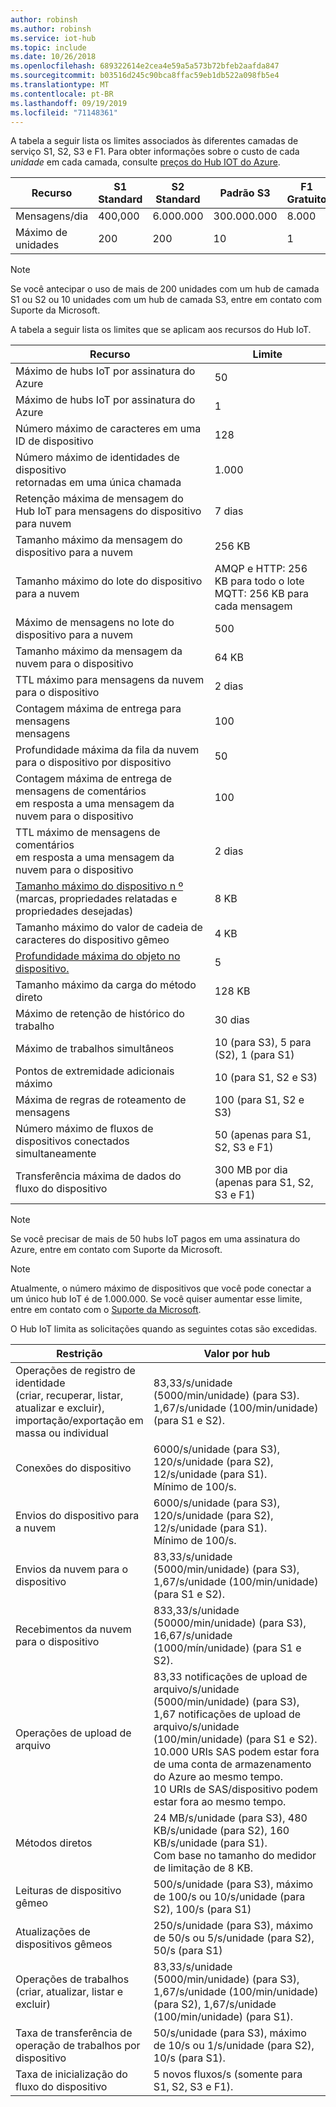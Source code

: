 ```yaml
---
author: robinsh
ms.author: robinsh
ms.service: iot-hub
ms.topic: include
ms.date: 10/26/2018
ms.openlocfilehash: 689322614e2cea4e59a5a573b72bfeb2aafda847
ms.sourcegitcommit: b03516d245c90bca8ffac59eb1db522a098fb5e4
ms.translationtype: MT
ms.contentlocale: pt-BR
ms.lasthandoff: 09/19/2019
ms.locfileid: "71148361"
---
```

A tabela a seguir lista os limites associados às diferentes camadas de serviço S1, S2, S3 e F1. Para obter informações sobre o custo de cada *unidade* em cada camada, consulte [preços do Hub IOT do Azure](https://azure.microsoft.com/pricing/details/iot-hub/).

| Recurso | S1 Standard | S2 Standard | Padrão S3 | F1 Gratuito |
| --- | --- | --- | --- | --- |
| Mensagens/dia |400,000 |6\.000.000 |300.000.000 |8\.000 |
| Máximo de unidades |200 |200 |10 |1 |

> [!NOTE]
> Se você antecipar o uso de mais de 200 unidades com um hub de camada S1 ou S2 ou 10 unidades com um hub de camada S3, entre em contato com Suporte da Microsoft.
> 
> 

A tabela a seguir lista os limites que se aplicam aos recursos do Hub IoT.

| Recurso | Limite |
| --- | --- |
| Máximo de hubs IoT por assinatura do Azure |50 |
| Máximo de hubs IoT por assinatura do Azure |1 |
| Número máximo de caracteres em uma ID de dispositivo | 128 |
| Número máximo de identidades de dispositivo<br/> retornadas em uma única chamada |1\.000 |
| Retenção máxima de mensagem do Hub IoT para mensagens do dispositivo para nuvem |7 dias |
| Tamanho máximo da mensagem do dispositivo para a nuvem |256 KB |
| Tamanho máximo do lote do dispositivo para a nuvem |AMQP e HTTP: 256 KB para todo o lote <br/>MQTT: 256 KB para cada mensagem |
| Máximo de mensagens no lote do dispositivo para a nuvem |500 |
| Tamanho máximo da mensagem da nuvem para o dispositivo |64 KB |
| TTL máximo para mensagens da nuvem para o dispositivo |2 dias |
| Contagem máxima de entrega para mensagens <br/> mensagens |100 |
| Profundidade máxima da fila da nuvem para o dispositivo por dispositivo |50 |
| Contagem máxima de entrega de mensagens de comentários <br/> em resposta a uma mensagem da nuvem para o dispositivo |100 |
| TTL máximo de mensagens de comentários <br/> em resposta a uma mensagem da nuvem para o dispositivo |2 dias |
| [Tamanho máximo do dispositivo n º](../articles/iot-hub/iot-hub-devguide-device-twins.md#device-twin-size) <br/> (marcas, propriedades relatadas e propriedades desejadas) | 8 KB |
| Tamanho máximo do valor de cadeia de caracteres do dispositivo gêmeo | 4 KB |
| [Profundidade máxima do objeto no dispositivo.](../articles/iot-hub/iot-hub-devguide-device-twins.md#tags-and-properties-format) | 5 |
| Tamanho máximo da carga do método direto | 128 KB |
| Máximo de retenção de histórico do trabalho | 30 dias |
| Máximo de trabalhos simultâneos | 10 (para S3), 5 para (S2), 1 (para S1) |
| Pontos de extremidade adicionais máximo | 10 (para S1, S2 e S3) |
| Máxima de regras de roteamento de mensagens | 100 (para S1, S2 e S3) |
| Número máximo de fluxos de dispositivos conectados simultaneamente | 50 (apenas para S1, S2, S3 e F1) |
| Transferência máxima de dados do fluxo do dispositivo | 300 MB por dia (apenas para S1, S2, S3 e F1) |

> [!NOTE]
> Se você precisar de mais de 50 hubs IoT pagos em uma assinatura do Azure, entre em contato com Suporte da Microsoft.

> [!NOTE]
> Atualmente, o número máximo de dispositivos que você pode conectar a um único hub IoT é de 1.000.000. Se você quiser aumentar esse limite, entre em contato com o [Suporte da Microsoft](https://azure.microsoft.com/support/options/).

O Hub IoT limita as solicitações quando as seguintes cotas são excedidas.

| Restrição | Valor por hub |
| --- | --- |
| Operações de registro de identidade <br/> (criar, recuperar, listar, atualizar e excluir), <br/> importação/exportação em massa ou individual |83,33/s/unidade (5000/min/unidade) (para S3). <br/> 1,67/s/unidade (100/min/unidade) (para S1 e S2). |
| Conexões do dispositivo |6000/s/unidade (para S3), 120/s/unidade (para S2), 12/s/unidade (para S1). <br/>Mínimo de 100/s. |
| Envios do dispositivo para a nuvem |6000/s/unidade (para S3), 120/s/unidade (para S2), 12/s/unidade (para S1). <br/>Mínimo de 100/s. |
| Envios da nuvem para o dispositivo | 83,33/s/unidade (5000/min/unidade) (para S3), 1,67/s/unidade (100/min/unidade) (para S1 e S2). |
| Recebimentos da nuvem para o dispositivo |833,33/s/unidade (50000/min/unidade) (para S3), 16,67/s/unidade (1000/mín/unidade) (para S1 e S2). |
| Operações de upload de arquivo |83,33 notificações de upload de arquivo/s/unidade (5000/min/unidade) (para S3), 1,67 notificações de upload de arquivo/s/unidade (100/min/unidade) (para S1 e S2). <br/> 10.000 URIs SAS podem estar fora de uma conta de armazenamento do Azure ao mesmo tempo.<br/> 10 URIs de SAS/dispositivo podem estar fora ao mesmo tempo. |
| Métodos diretos | 24 MB/s/unidade (para S3), 480 KB/s/unidade (para S2), 160 KB/s/unidade (para S1).<br/> Com base no tamanho do medidor de limitação de 8 KB. |
| Leituras de dispositivo gêmeo | 500/s/unidade (para S3), máximo de 100/s ou 10/s/unidade (para S2), 100/s (para S1) |
| Atualizações de dispositivos gêmeos | 250/s/unidade (para S3), máximo de 50/s ou 5/s/unidade (para S2), 50/s (para S1) |
| Operações de trabalhos <br/> (criar, atualizar, listar e excluir) | 83,33/s/unidade (5000/min/unidade) (para S3), 1,67/s/unidade (100/min/unidade) (para S2), 1,67/s/unidade (100/min/unidade) (para S1). |
| Taxa de transferência de operação de trabalhos por dispositivo | 50/s/unidade (para S3), máximo de 10/s ou 1/s/unidade (para S2), 10/s (para S1). |
| Taxa de inicialização do fluxo do dispositivo | 5 novos fluxos/s (somente para S1, S2, S3 e F1). |
